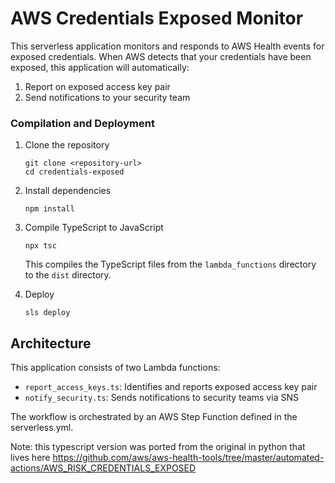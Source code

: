 # AWS Credentials Exposed Monitor

This serverless application monitors and responds to AWS Health events for exposed credentials. When AWS detects that your credentials have been exposed, this application will automatically:

1. Report on exposed access key pair
2. Send notifications to your security team

### Compilation and Deployment

1. Clone the repository
   ```
   git clone <repository-url>
   cd credentials-exposed
   ```

2. Install dependencies
   ```
   npm install
   ```

3. Compile TypeScript to JavaScript
   ```
   npx tsc
   ```
   This compiles the TypeScript files from the `lambda_functions` directory to the `dist` directory.

4. Deploy
   ```
   sls deploy
   ```
   
## Architecture

This application consists of two Lambda functions:

- `report_access_keys.ts`: Identifies and reports exposed access key pair
- `notify_security.ts`: Sends notifications to security teams via SNS

The workflow is orchestrated by an AWS Step Function defined in the serverless.yml.

Note: this typescript version was ported from the original in python that lives here https://github.com/aws/aws-health-tools/tree/master/automated-actions/AWS_RISK_CREDENTIALS_EXPOSED